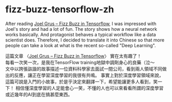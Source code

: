 # fizz-buzz-tensorflow-zh

After reading 
[Joel Grus – Fizz Buzz in Tensorflow](http://joelgrus.com/2016/05/23/fizz-buzz-in-tensorflow/), 
I was impressed with Joel's story and had a lot of fun. 
The story shows how a neural network works basically. 
And protagonist behaves a typical workflow like a data scientist does. 
Therefore, I decided to translate it into Chinese so that 
more people can take a look at what is the recent so-called "Deep Learning".

這篇文章
〈[Joel Grus – Fizz Buzz in Tensorflow](http://joelgrus.com/2016/05/23/fizz-buzz-in-tensorflow/)〉
實在太有趣了！  
每看一次笑一次，是我在TensorFlow training地獄中調劑身心的良藥（泣～  
文中以誇張詼諧的故事描述一位資料科學家去面試一間公司，看到兩人領域不同做出的反應，讓正在學習深度學習的我很有共鳴。
事實上對於深度學習領域來說，這篇可說是入門的小故事，於是乎決定來翻譯一下，希望能讓更多人看到，笑一下！
相信懂深度學習的人定能會心一笑，不懂的人也可以來看看所謂的深度學習或近幾年的AI到底在搞甚麼東西。